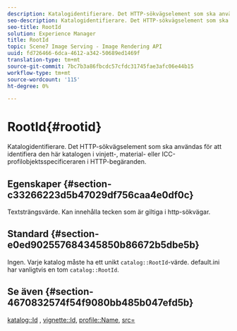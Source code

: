 ```yaml
---
description: Katalogidentifierare. Det HTTP-sökvägselement som ska användas för att identifiera den här katalogen i vinjett-, material- eller ICC-profilobjektsspecificeraren i HTTP-begäranden.
seo-description: Katalogidentifierare. Det HTTP-sökvägselement som ska användas för att identifiera den här katalogen i vinjett-, material- eller ICC-profilobjektsspecificeraren i HTTP-begäranden.
seo-title: RootId
solution: Experience Manager
title: RootId
topic: Scene7 Image Serving - Image Rendering API
uuid: fd726466-6dca-4612-a342-50689ed1469f
translation-type: tm+mt
source-git-commit: 7bc7b3a86fbcdc57cfdc31745fae3afc06e44b15
workflow-type: tm+mt
source-wordcount: '115'
ht-degree: 0%

---
```



# RootId{#rootid}

Katalogidentifierare. Det HTTP-sökvägselement som ska användas för att identifiera den här katalogen i vinjett-, material- eller ICC-profilobjektsspecificeraren i HTTP-begäranden.

## Egenskaper {#section-c33266223d5b47029df756caa4e0df0c}

Textsträngsvärde. Kan innehålla tecken som är giltiga i http-sökvägar.

## Standard {#section-e0ed902557684345850b86672b5dbe5b}

Ingen. Varje katalog måste ha ett unikt `catalog::RootId`-värde. default.ini har vanligtvis en tom `catalog::RootId`.

## Se även {#section-4670832574f54f9080bb485b047efd5b}

[katalog::Id](../../../../../ir-api/material-cat/image-rendering-api-ref/c-ir-material-catalog/c-ir-material-data-reference/r-ir-id.md#reference-cba2a53a952e403fb57a4e8569f9cf85) ,  [vignette::Id](../../../../../ir-api/material-cat/image-rendering-api-ref/c-ir-material-catalog/c-ir-vignette-map-reference/r-ir-id-vignette.md#reference-2a7ba758924b4757b3234942304db7fd),  [profile::Name](../../../../../ir-api/material-cat/image-rendering-api-ref/c-ir-material-catalog/c-ir-macro-definition-reference/r-ir-name.md#reference-63b663d2052545ffab030a23e7060b1e),  [src=](../../../../../ir-api/http-protocol/image-rendering-api-ref/c-ir-http-protocol-ref/c-ir-http-protocol-command-reference/r-ir-src.md#reference-62c98abad22149d68d405ed6aaff8272)
